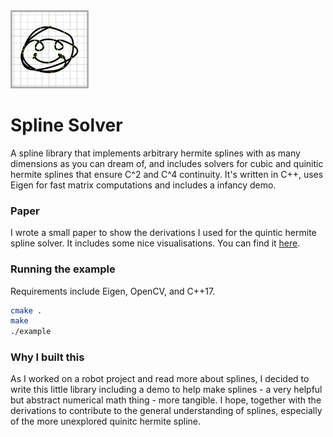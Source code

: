 <img src="./images/icon.png" alt="Spline Solver" height="125">

# Spline Solver

A spline library that implements arbitrary hermite splines with as many dimensions as you can dream of, and includes solvers for cubic and quinitic hermite splines that ensure C^2 and C^4 continuity. It's written in C++, uses Eigen for fast matrix computations and includes a infancy demo.

### Paper
I wrote a small paper to show the derivations I used for the quintic hermite spline solver. It includes some nice visualisations. You can find it [here](https://janhuenermann.com/paper/spline2020.pdf).

### Running the example
Requirements include Eigen, OpenCV, and C++17.
```bash
cmake .
make
./example
```

### Why I built this
As I worked on a robot project and read more about splines, I decided to write this little library including a demo to help make splines - a very helpful but abstract numerical math thing - more tangible. I hope, together with the derivations to contribute to the general understanding of splines, especially of the more unexplored quinitc hermite spline. 
